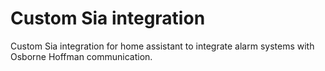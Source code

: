 <H1>Custom Sia integration</H1>
Custom Sia integration for home assistant to integrate alarm systems with Osborne Hoffman communication.
